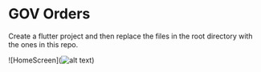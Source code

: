 # GOV Orders

Create a flutter project and then replace the files in the root directory with the ones in this repo.

![HomeScreen](![alt text](https://github.com/Corruption13/GovOrders/blob/master/home.jpg?raw=true))
